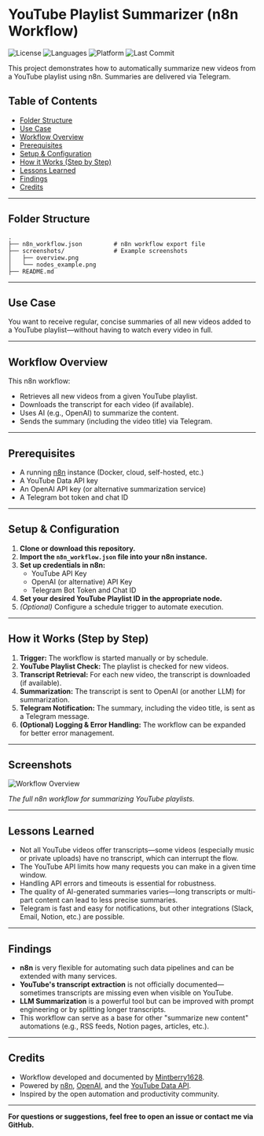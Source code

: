 # YouTube Playlist Summarizer (n8n Workflow)

![License](https://img.shields.io/github/license/Mintberry1628/youtube-playlist-summarizer-n8n)
![Languages](https://img.shields.io/github/languages/top/Mintberry1628/youtube-playlist-summarizer-n8n)
![Platform](https://img.shields.io/badge/platform-RaspberryPi-green)
![Last Commit](https://img.shields.io/github/last-commit/Mintberry1628/youtube-playlist-summarizer-n8n)


This project demonstrates how to automatically summarize new videos from a YouTube playlist using n8n. Summaries are delivered via Telegram.


## Table of Contents

- [Folder Structure](#folder-structure)
- [Use Case](#use-case)
- [Workflow Overview](#workflow-overview)
- [Prerequisites](#prerequisites)
- [Setup & Configuration](#setup--configuration)
- [How it Works (Step by Step)](#how-it-works-step-by-step)
- [Lessons Learned](#lessons-learned)
- [Findings](#findings)
- [Credits](#credits)

---

## Folder Structure

```
.
├── n8n_workflow.json         # n8n workflow export file
├── screenshots/              # Example screenshots
│   ├── overview.png
│   └── nodes_example.png
├── README.md
```
---

## Use Case

You want to receive regular, concise summaries of all new videos added to a YouTube playlist—without having to watch every video in full.

---

## Workflow Overview

This n8n workflow:

- Retrieves all new videos from a given YouTube playlist.
- Downloads the transcript for each video (if available).
- Uses AI (e.g., OpenAI) to summarize the content.
- Sends the summary (including the video title) via Telegram.

---

## Prerequisites

- A running [n8n](https://n8n.io/) instance (Docker, cloud, self-hosted, etc.)
- A YouTube Data API key
- An OpenAI API key (or alternative summarization service)
- A Telegram bot token and chat ID

---

## Setup & Configuration

1. **Clone or download this repository.**
2. **Import the `n8n_workflow.json` file into your n8n instance.**
3. **Set up credentials in n8n:**
    - YouTube API Key
    - OpenAI (or alternative) API Key
    - Telegram Bot Token and Chat ID
4. **Set your desired YouTube Playlist ID in the appropriate node.**
5. *(Optional)* Configure a schedule trigger to automate execution.

---

## How it Works (Step by Step)

1. **Trigger:** The workflow is started manually or by schedule.
2. **YouTube Playlist Check:** The playlist is checked for new videos.
3. **Transcript Retrieval:** For each new video, the transcript is downloaded (if available).
4. **Summarization:** The transcript is sent to OpenAI (or another LLM) for summarization.
5. **Telegram Notification:** The summary, including the video title, is sent as a Telegram message.
6. **(Optional) Logging & Error Handling:** The workflow can be expanded for better error management.

---

## Screenshots

![Workflow Overview](screenshots/overview.png)

*The full n8n workflow for summarizing YouTube playlists.*



---

## Lessons Learned

- Not all YouTube videos offer transcripts—some videos (especially music or private uploads) have no transcript, which can interrupt the flow.
- The YouTube API limits how many requests you can make in a given time window.
- Handling API errors and timeouts is essential for robustness.
- The quality of AI-generated summaries varies—long transcripts or multi-part content can lead to less precise summaries.
- Telegram is fast and easy for notifications, but other integrations (Slack, Email, Notion, etc.) are possible.

---

## Findings

- **n8n** is very flexible for automating such data pipelines and can be extended with many services.
- **YouTube's transcript extraction** is not officially documented—sometimes transcripts are missing even when visible on YouTube.
- **LLM Summarization** is a powerful tool but can be improved with prompt engineering or by splitting longer transcripts.
- This workflow can serve as a base for other "summarize new content" automations (e.g., RSS feeds, Notion pages, articles, etc.).

---

## Credits

- Workflow developed and documented by [Mintberry1628](https://github.com/Mintberry1628).
- Powered by [n8n](https://n8n.io/), [OpenAI](https://openai.com), and the [YouTube Data API](https://developers.google.com/youtube/v3).
- Inspired by the open automation and productivity community.

---

**For questions or suggestions, feel free to open an issue or contact me via GitHub.**
